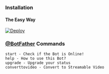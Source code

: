 ### Installation

#### The Easy Way

[![Deploy](https://www.herokucdn.com/deploy/button.svg)](https://heroku.com/deploy)



### [@BotFather](https://telegram.dog/BotFather) Commands

```
start - Check if the Bot is Online!
help - How to use this Bot?
upgrade - Upgrade your status
converttovideo - Convert to Streamable Video
```

